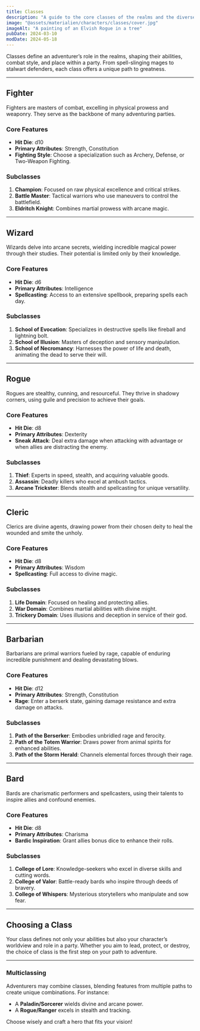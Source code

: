 ```yaml
---
title: Classes
description: "A guide to the core classes of the realms and the diverse paths they offer for character growth."
image: "@assets/materialien/characters/classes/cover.jpg"
imageAlt: "A painting of an Elvish Rogue in a tree"
pubDate: 2024-03-10
modDate: 2024-05-18
---
```


Classes define an adventurer’s role in the realms, shaping their abilities, combat style, and place within a party. From spell-slinging mages to stalwart defenders, each class offers a unique path to greatness.

---

## Fighter

Fighters are masters of combat, excelling in physical prowess and weaponry. They serve as the backbone of many adventuring parties.

### Core Features

- **Hit Die**: d10
- **Primary Attributes**: Strength, Constitution
- **Fighting Style**: Choose a specialization such as Archery, Defense, or Two-Weapon Fighting.

### Subclasses

1. **Champion**: Focused on raw physical excellence and critical strikes.
2. **Battle Master**: Tactical warriors who use maneuvers to control the battlefield.
3. **Eldritch Knight**: Combines martial prowess with arcane magic.

---

## Wizard

Wizards delve into arcane secrets, wielding incredible magical power through their studies. Their potential is limited only by their knowledge.

### Core Features

- **Hit Die**: d6
- **Primary Attributes**: Intelligence
- **Spellcasting**: Access to an extensive spellbook, preparing spells each day.

### Subclasses

1. **School of Evocation**: Specializes in destructive spells like fireball and lightning bolt.
2. **School of Illusion**: Masters of deception and sensory manipulation.
3. **School of Necromancy**: Harnesses the power of life and death, animating the dead to serve their will.

---

## Rogue

Rogues are stealthy, cunning, and resourceful. They thrive in shadowy corners, using guile and precision to achieve their goals.

### Core Features

- **Hit Die**: d8
- **Primary Attributes**: Dexterity
- **Sneak Attack**: Deal extra damage when attacking with advantage or when allies are distracting the enemy.

### Subclasses

1. **Thief**: Experts in speed, stealth, and acquiring valuable goods.
2. **Assassin**: Deadly killers who excel at ambush tactics.
3. **Arcane Trickster**: Blends stealth and spellcasting for unique versatility.

---

## Cleric

Clerics are divine agents, drawing power from their chosen deity to heal the wounded and smite the unholy.

### Core Features

- **Hit Die**: d8
- **Primary Attributes**: Wisdom
- **Spellcasting**: Full access to divine magic.

### Subclasses

1. **Life Domain**: Focused on healing and protecting allies.
2. **War Domain**: Combines martial abilities with divine might.
3. **Trickery Domain**: Uses illusions and deception in service of their god.

---

## Barbarian

Barbarians are primal warriors fueled by rage, capable of enduring incredible punishment and dealing devastating blows.

### Core Features

- **Hit Die**: d12
- **Primary Attributes**: Strength, Constitution
- **Rage**: Enter a berserk state, gaining damage resistance and extra damage on attacks.

### Subclasses

1. **Path of the Berserker**: Embodies unbridled rage and ferocity.
2. **Path of the Totem Warrior**: Draws power from animal spirits for enhanced abilities.
3. **Path of the Storm Herald**: Channels elemental forces through their rage.

---

## Bard

Bards are charismatic performers and spellcasters, using their talents to inspire allies and confound enemies.

### Core Features

- **Hit Die**: d8
- **Primary Attributes**: Charisma
- **Bardic Inspiration**: Grant allies bonus dice to enhance their rolls.

### Subclasses

1. **College of Lore**: Knowledge-seekers who excel in diverse skills and cutting words.
2. **College of Valor**: Battle-ready bards who inspire through deeds of bravery.
3. **College of Whispers**: Mysterious storytellers who manipulate and sow fear.

---

## Choosing a Class

Your class defines not only your abilities but also your character’s worldview and role in a party. Whether you aim to lead, protect, or destroy, the choice of class is the first step on your path to adventure.

---

### Multiclassing

Adventurers may combine classes, blending features from multiple paths to create unique combinations. For instance:

- A **Paladin/Sorcerer** wields divine and arcane power.
- A **Rogue/Ranger** excels in stealth and tracking.

Choose wisely and craft a hero that fits your vision!
